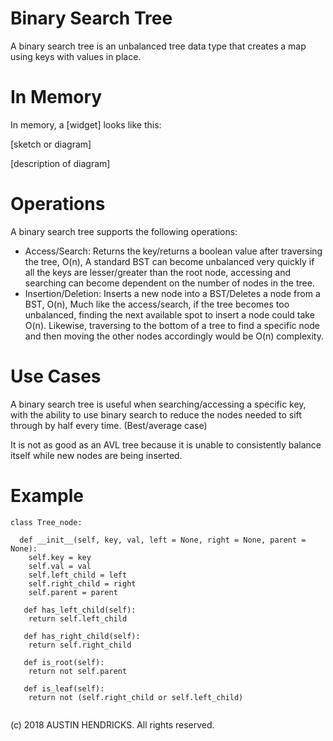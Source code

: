 # Binary Search Tree

A binary search tree is an unbalanced tree data type that creates a map using keys with values in place.

# In Memory

In memory, a \[widget\] looks like this:

\[sketch or diagram\]

\[description of diagram\]

# Operations

A binary search tree supports the following operations:

* Access/Search: Returns the key/returns a boolean value after traversing the tree, O(n), A standard BST can become unbalanced very quickly if all the keys are lesser/greater than the root node, accessing and searching can become dependent on the number of nodes in the tree.
* Insertion/Deletion: Inserts a new node into a BST/Deletes a node from a BST, O(n), Much like the access/search, if the tree becomes too unbalanced, finding the next available spot to insert a node could take O(n). Likewise, traversing to the bottom of a tree to find a specific node and then moving the other nodes accordingly would be O(n) complexity.

# Use Cases

A binary search tree is useful when searching/accessing a specific key, with the ability to use binary search to reduce the nodes needed to sift through by half every time. (Best/average case)

It is not as good as an AVL tree because it is unable to consistently balance itself while new nodes are being inserted.

# Example

```
class Tree_node:
  
  def __init__(self, key, val, left = None, right = None, parent = None):
    self.key = key
    self.val = val
    self.left_child = left
    self.right_child = right
    self.parent = parent
    
   def has_left_child(self):
    return self.left_child
    
   def has_right_child(self):
    return self.right_child
    
   def is_root(self):
    return not self.parent
    
   def is_leaf(self):
    return not (self.right_child or self.left_child)
  
```

(c) 2018 AUSTIN HENDRICKS. All rights reserved.
